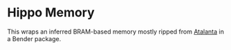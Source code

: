 # Hippo Memory

This wraps an inferred BRAM-based memory mostly ripped from [Atalanta](https://github.com/soc-hub-fi/atalanta) in a Bender package.
